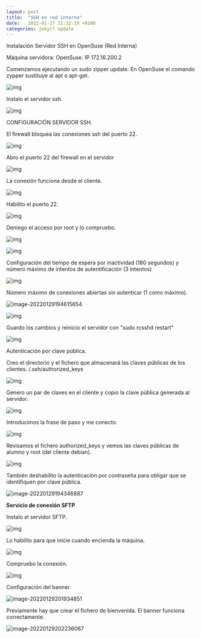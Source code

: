 ```yaml
---
layout: post
title:  "SSH en red interna"
date:   2022-01-27 11:32:19 +0100
categories: jekyll update
---
```

Instalación Servidor SSH en OpenSuse (Red Interna) 

Máquina servidora: OpenSuse. IP 172.16.200.2

Comenzamos ejecutando un sudo zipper update. En OpenSuse el comando zypper sustituye al apt o apt-get.

![img](https://raw.githubusercontent.com/MaTthewSsD/Fotos/main/unknown.png)

Instalo el servidor ssh.

![img](https://raw.githubusercontent.com/MaTthewSsD/Fotos/main/unknown-16434776721584.png)

CONFIGURACIÓN SERVIDOR SSH.

El firewall bloquea las conexiones ssh del puerto 22.

![img](https://raw.githubusercontent.com/MaTthewSsD/Fotos/main/unknown-164347773436918.png)

Abro el puerto 22 del firewall en el servidor

![img](https://raw.githubusercontent.com/MaTthewSsD/Fotos/main/unknown-164347774811320.png)

La conexión funciona desde el cliente.

![img](https://raw.githubusercontent.com/MaTthewSsD/Fotos/main/unknown-164347775369222.png)

Habilito el puerto 22.

![img](https://raw.githubusercontent.com/MaTthewSsD/Fotos/main/unknown-16434776805946.png)

Deniego el acceso por root y lo compruebo.

![img](https://raw.githubusercontent.com/MaTthewSsD/Fotos/main/unknown-16434776901558.png)

![img](https://raw.githubusercontent.com/MaTthewSsD/Fotos/main/unknown-164347951084430.png)

Configuración del tiempo de espera por inactividad (180 segundos) y número máximo de intentos de autentificación (3 intentos)

![img](https://raw.githubusercontent.com/MaTthewSsD/Fotos/main/unknown-164347770169210.png)

Número máximo de conexiones abiertas sin autenticar (1 como máximo).

![image-20220129194615654](https://raw.githubusercontent.com/MaTthewSsD/Fotos/main/image-20220129194615654.png)

![img](https://raw.githubusercontent.com/MaTthewSsD/Fotos/main/unknown-164347982466732.png)

Guardo los cambios y reinicio el servidor con "sudo rcsshd restart"

![img](https://raw.githubusercontent.com/MaTthewSsD/Fotos/main/unknown-164347771804714.png)

Autenticación por clave pública.

Creo el directorio y el fichero que almacenará las claves públicas de los clientes. /.ssh/authorized_keys

![img](https://raw.githubusercontent.com/MaTthewSsD/Fotos/main/unknown-164347772661816.png)

Genero un par de claves en el cliente y copio la clave pública generada al servidor.

![img](https://raw.githubusercontent.com/MaTthewSsD/Fotos/main/unknown-164347776115324.png)

Introducimos la frase de paso y me conecto.

![img](https://raw.githubusercontent.com/MaTthewSsD/Fotos/main/unknown-164347776774226.png)

Revisamos el fichero authorized_keys y vemos las claves públicas de alumno y root (del cliente debian).

![img](https://raw.githubusercontent.com/MaTthewSsD/Fotos/main/unknown-164347777418928.png)

También deshabilito la autenticación por contraseña para obligar que se identifiquen por clave pública.

![image-20220129194346887](https://raw.githubusercontent.com/MaTthewSsD/Fotos/main/image-20220129194346887.png)

**Servicio de conexión SFTP**

Instalo el servidor SFTP.

![img](https://raw.githubusercontent.com/MaTthewSsD/Fotos/main/unknown-164348217370034.png)

Lo habilito para que inicie cuando encienda la máquina.

![img](https://raw.githubusercontent.com/MaTthewSsD/Fotos/main/unknown-164348221369236.png)

Compruebo la conexión.

![img](https://raw.githubusercontent.com/MaTthewSsD/Fotos/main/unknown-164348222956138.png)

Configuración del banner.

![image-20220129201934851](https://raw.githubusercontent.com/MaTthewSsD/Fotos/main/image-20220129201934851.png)

Previamente hay que crear el fichero de bienvenida. El banner funciona correctamente.

![image-20220129202236067](https://raw.githubusercontent.com/MaTthewSsD/Fotos/main/image-20220129202236067.png)
